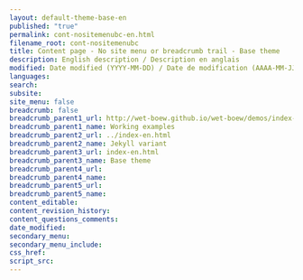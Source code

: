 ```yaml
---
layout: default-theme-base-en
published: "true"
permalink: cont-nositemenubc-en.html
filename_root: cont-nositemenubc
title: Content page - No site menu or breadcrumb trail - Base theme
description: English description / Description en anglais
modified: Date modified (YYYY-MM-DD) / Date de modification (AAAA-MM-JJ)
languages:
search:
subsite:
site_menu: false
breadcrumb: false
breadcrumb_parent1_url: http://wet-boew.github.io/wet-boew/demos/index-eng.html
breadcrumb_parent1_name: Working examples
breadcrumb_parent2_url: ../index-en.html
breadcrumb_parent2_name: Jekyll variant
breadcrumb_parent3_url: index-en.html
breadcrumb_parent3_name: Base theme
breadcrumb_parent4_url:
breadcrumb_parent4_name:
breadcrumb_parent5_url:
breadcrumb_parent5_name:
content_editable:
content_revision_history:
content_questions_comments:
date_modified:
secondary_menu:
secondary_menu_include:
css_href:
script_src:
---
```


